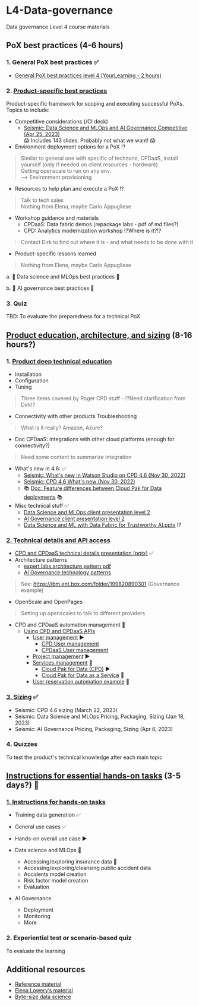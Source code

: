 # L4-Data-governance
Data governance Level 4 course materials

## **PoX best practices** (4-6 hours)<br/>
### 1. **General PoX best practices** :white_check_mark:<br/>
- [General PoX best practices level 4 (YourLearning - 2 hours)](https://yourlearning.ibm.com/activity/PLAN-331A2AB52C0F)

### 2. **[Product-specific best practices](SpecificBestPractices.md)**<br/>
Product-specific framework for scoping and executing successful PoXs. Topics to include:
- Competitive considerations (/CI deck)
    - [Seismic: Data Science and MLOps and AI Governance Competitive (Apr 25, 2023)](https://ibm.seismic.com/Link/Content/DCmRVFDWFB4c28T24FXXDMpVH4pG)<br/>
    :scream: Includes 143 slides. Probably not what we want! :scream:<br>
- Environment deployment options for a PoX :interrobang:
> Similar to general one with specific of techzone, CPDaaS, install yourself (only if needed on client resources - hardware)<br/>
> Getting openscale to run on any env.<br/>
> --> Environment provisioning

- Resources to help plan and execute a PoX :interrobang:
> Talk to tech sales<br/>
> Nothing from Elena, maybe Carlo Appugliese
>
- Workshop guidance and materials
    - CPDaaS: Data fabric demos (repackage labs - pdf of md files?)
    - CPD: Analytics modernization workshop :interrobang:Where is it?:interrobang:
> Contact Dirk to find out where it is - and what needs to be done with it
- Product-specific lessons learned
> Nothing from Elena, maybe Carlo Appugliese
>
a. :rotating_light: Data science and MLOps best practices :rotating_light:

b. :rotating_light: AI governance best practices :rotating_light:

### 3. **Quiz**<br/>
TBD: To evaluate the preparedness for a technical PoX

## **[Product education, architecture, and sizing](ProductEducation/README.md)** (8-16 hours?)
### 1. **[Product deep technical education]((ProductEducation/README.md))**<br/>
- Installation
- Configuration
- Tuning
> Three items covered by Roger CPD stuff - :interrobang:Need clarification from Dirk:interrobang: 
- Connectivity with other products Troubleshooting
> What is it really? Amazon, Azure?
- Doc CPDaaS: Integrations with other cloud platforms (enough for connectivity?)
> Need some content to summarize integration
- What's new in 4.6: :white_check_mark:
    - [Seismic: What's new in Watson Studio on CPD 4.6 (Nov 30, 2022)](https://ibm.seismic.com/Link/Content/DCDbjc4bmpbg4GMTgdW7jGCffFM3)
    - [Seismic: CPD 4.6 What's new (Nov 30, 2022)](https://ibm.seismic.com/Link/Content/DC7m9dQgjjV7487Gg8DQXJ9cR9C8)
    - :books: [Doc: Feature differences between Cloud Pak for Data deployments](https://dataplatform.cloud.ibm.com/docs/content/wsj/getting-started/feature-matrix.html?context=cpdaas&audience=wdp) :books:
- Misc technical stuff :white_check_mark:
    - [Data Science and MLOps client presentation level 2](https://ibm.seismic.com/Link/Content/DCqq9B366HXmq8F2TPVH4R2m8JM3)
    - [AI Governance client presentation level 2](https://ibm.seismic.com/Link/Content/DCVC27V9PcX8W8HGg8WdqHcMF4Hd)
    - [Data Science and ML with Data Fabric for Trustworthy AI.pptx](https://ibm.ent.box.com/s/oqdmnuan00ggveb2yqqlf4hrt7rdwe7o) :interrobang:

### **[2. Technical details and API access](ProductEducation/README.md#technical-details-and-api-access)**
- [CPD and CPDaaS technical details presentation (pptx)](https://github.com/CloudPak-Outcomes/L4-DSandMLOps-AIGovernance/blob/main/ProductEducation/UseAPI/powerpoint/TechnicalDetails.pptx) :white_check_mark:
- Architecture patterns
    - [expert labs architecture pattern pdf](https://ibm.seismic.com/Link/Content/DC9qM2QDPmQTX8WPRFmT4jh4DGGd) 
    - [AI Governance technology patterns](https://pages.github.ibm.com/skol/hypersonic-ai-governance/)
> See: https://ibm.ent.box.com/folder/199820890301 (Governance example)
>
- OpenScale and OpenPages
> Setting up openscales to talk to different providers
- CPD and CPDaaS automation management :construction:
    - [Using CPD and CPDaaS APIs](ProductEducation/UseAPI/README.md)
        - [User management](ProductEducation/UseAPI/01-UserManagement.md) :arrow_forward:
            - [CPD User management](ProductEducation/UseAPI/01a-UserMgmtCPD.md)
            - [CPDaaS User management](ProductEducation/UseAPI/01b-UserMgmtCPDaaS.md)
        - [Project management](ProductEducation/UseAPI/02-ProjectManagement.md) :arrow_forward:
        - [Services management](ProductEducation/UseAPI/03-ServicesManagement.md) :construction:
            - [Cloud Pak for Data (CPD)](ProductEducation/UseAPI/03-ServicesManagement.md#cloud-pak-for-data-cpd) :arrow_forward:
            - [Cloud Pak for Data as a Service](ProductEducation/UseAPI/03-ServicesManagement.md#cloud-pak-for-data-as-a-service-cpdaas) :construction:
        - [User reservation automation example](ProductEducation/UseAPI/04-ReservationExample.md) :construction:

### **[3. Sizing](ProductEducation/README.md#sizing)** :white_check_mark:
- Seismic: CPD 4.6 sizing (March 22, 2023)
- Seismic: Data Science and MLOps Pricing, Packaging, Sizing (Jan 18, 2023)
- Seismic: AI Governance Pricing, Packaging, Sizing (Apr 6, 2023)

### **4. Quizzes**
To test the product's technical knowledge after each main topic

## **[Instructions for essential hands-on tasks](HandsOnTasks/README.md)** (3-5 days?) :construction:

### **[1. Instructions for hands-on tasks](andsOnTasks/README.md)** 
- Training data generation :white_check_mark:
- General use cases :white_check_mark:
- Hands-on overall use case :arrow_forward:
- Data science and MLOps :construction:
    - Accessing/exploring insurance data :construction:
    - Accessing/exploring/cleansing public accident data
    - Accidents model creation
    - Risk factor model creation
    - Evaluation

- AI Governance
    - Deployment
    - Monitoring
    - More

### **2. Experiential test or scenario-based quiz**
To evaluate the learning

## **Additional resources**
- [Reference material](ReferenceMaterial.md)
- [Elena Lowery’s material](https://ibm.ent.box.com/s/he4rl1zx40k0zaeusscbzcd81fiel09z)
- [Byte-size data science](http://youtube.com/c/ByteSizeDataScience)
